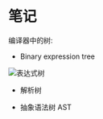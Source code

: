 # 笔记

编译器中的树:


* Binary expression tree

![表达式树](https://upload.wikimedia.org/wikipedia/commons/9/98/Exp-tree-ex-11.svg)

* 解析树

* 抽象语法树 AST

